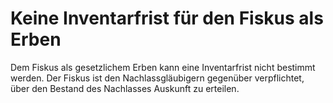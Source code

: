 # Keine Inventarfrist für den Fiskus als Erben

Dem Fiskus als gesetzlichem Erben kann eine Inventarfrist nicht bestimmt werden. Der Fiskus ist den Nachlassgläubigern gegenüber verpflichtet, über den Bestand des Nachlasses Auskunft zu erteilen. 

